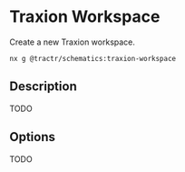 # Traxion Workspace

Create a new Traxion workspace.

```shell
nx g @tractr/schematics:traxion-workspace
```

## Description

TODO

## Options

TODO
